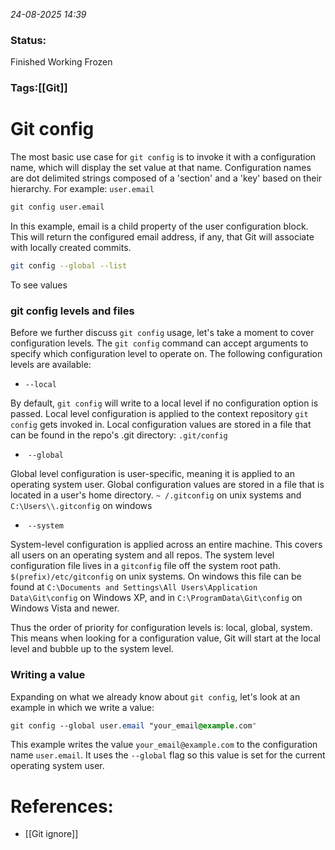 *24-08-2025 14:39*
### Status: 
Finished Working Frozen
### Tags:[[Git]]


# Git config

The most basic use case for `git config` is to invoke it with a configuration name, which will display the set value at that name. Configuration names are dot delimited strings composed of a 'section' and a 'key' based on their hierarchy. For example: `user.email`

```bash
git config user.email
```

In this example, email is a child property of the user configuration block. This will return the configured email address, if any, that Git will associate with locally created commits.
```bash
git config --global --list
```
To see values
### git config levels and files

Before we further discuss `git config` usage, let's take a moment to cover configuration levels. The `git config` command can accept arguments to specify which configuration level to operate on. The following configuration levels are available:
- `--local`

By default, `git config` will write to a local level if no configuration option is passed. Local level configuration is applied to the context repository `git config` gets invoked in. Local configuration values are stored in a file that can be found in the repo's .git directory: `.git/config`  

-  `--global`

Global level configuration is user-specific, meaning it is applied to an operating system user. Global configuration values are stored in a file that is located in a user's home directory. `~ /.gitconfig` on unix systems and `C:\Users\\.gitconfig` on windows  

-  `--system`

System-level configuration is applied across an entire machine. This covers all users on an operating system and all repos. The system level configuration file lives in a `gitconfig` file off the system root path. `$(prefix)/etc/gitconfig` on unix systems. On windows this file can be found at `C:\Documents and Settings\All Users\Application Data\Git\config` on Windows XP, and in `C:\ProgramData\Git\config` on Windows Vista and newer.

Thus the order of priority for configuration levels is: local, global, system. This means when looking for a configuration value, Git will start at the local level and bubble up to the system level.  

### Writing a value

Expanding on what we already know about `git config`, let's look at an example in which we write a value:

```css
git config --global user.email "your_email@example.com"
```

This example writes the value `your_email@example.com` to the configuration name `user.email`. It uses the `--global` flag so this value is set for the current operating system user.






# References:

- [[Git ignore]]
  